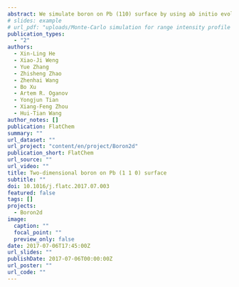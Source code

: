 ```yaml
---
abstract: We simulate boron on Pb (110) surface by using ab initio evolutionary methodology. Interestingly, the two-dimensional (2D) Dirac Pmmn boron can be formed because of good lattice matching. Unexpectedly, by increasing the thickness of 2D boron, a three-bonded graphene-like structure (P21=c boron) was revealed to possess double anisotropic Dirac cones. It is 20 meV/atom lower in energy than the Pmmn structure, indicating the most stable 2D boron with particular Dirac cones. The puckered structure of P21=c boron results in the peculiar Dirac cones, as well as substantial mechanical anisotropy. The calculated Young's modulus is 320 GPa·nm along zigzag direction, which is comparable with graphene.
# slides: example
# url_pdf: "uploads/Monte-Carlo simulation for range intensity profile of underwater range gated imaging.pdf"
publication_types:
  - "2"
authors:
  - Xin-Ling He
  - Xiao-Ji Weng
  - Yue Zhang
  - Zhisheng Zhao
  - Zhenhai Wang
  - Bo Xu
  - Artem R. Oganov
  - Yongjun Tian
  - Xiang-Feng Zhou
  - Hui-Tian Wang
author_notes: []
publication: FlatChem
summary: ""
url_dataset: ""
url_project: "content/en/project/Boron2d"
publication_short: FlatChem
url_source: ""
url_video: ""
title: Two-dimensional boron on Pb (1 1 0) surface
subtitle: ""
doi: 10.1016/j.flatc.2017.07.003
featured: false
tags: []
projects:
  - Boron2d
image:
  caption: ""
  focal_point: ""
  preview_only: false
date: 2017-07-06T17:45:00Z
url_slides: ""
publishDate: 2017-07-06T00:00:00Z
url_poster: ""
url_code: ""
---
```

